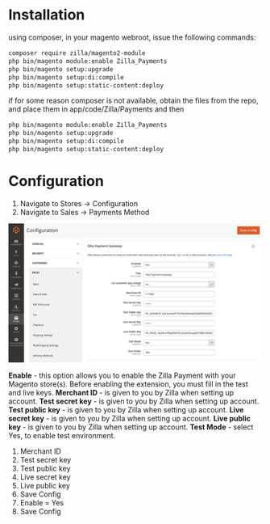 # Installation
using composer, in your magento webroot, issue the following commands:

```
composer require zilla/magento2-module
php bin/magento module:enable Zilla_Payments
php bin/magento setup:upgrade
php bin/magento setup:di:compile
php bin/magento setup:static-content:deploy
```

if for some reason composer is not available, obtain the files from the repo, and place them in app/code/Zilla/Payments and then
```
php bin/magento module:enable Zilla_Payments
php bin/magento setup:upgrade
php bin/magento setup:di:compile
php bin/magento setup:static-content:deploy
```

# Configuration
1. Navigate to Stores → Configuration
2. Navigate to Sales → Payments Method

![Stores → Configuration -> Sales -> Payments Method](images/screencapture-zilla-payment-system-config.png "Zilla Payment Gateway")

**Enable** - this option allows you to enable the Zilla Payment with your Magento store(s). Before enabling the extension, you must fill in the test and live keys.
**Merchant ID** - is given to you by Zilla when setting up account.
**Test secret key** - is given to you by Zilla when setting up account.
**Test public key** - is given to you by Zilla when setting up account.
**Live secret key** - is given to you by Zilla when setting up account.
**Live public key** - is given to you by Zilla when setting up account.
**Test Mode** - select Yes, to enable test environment.

1. Merchant ID
2. Test secret key
3. Test public key
4. Live secret key
5. Live public key
6. Save Config
7. Enable = Yes
8. Save Config
